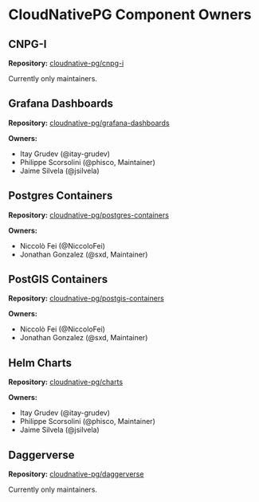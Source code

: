 # CloudNativePG Component Owners

## CNPG-I

**Repository:** [cloudnative-pg/cnpg-i](https://github.com/cloudnative-pg/cnpg-i)

Currently only maintainers.

## Grafana Dashboards

**Repository:** [cloudnative-pg/grafana-dashboards](https://github.com/cloudnative-pg/grafana-dashboards)

**Owners:**

- Itay Grudev (@itay-grudev)
- Philippe Scorsolini (@phisco, Maintainer)
- Jaime Silvela (@jsilvela)

## Postgres Containers

**Repository:** [cloudnative-pg/postgres-containers](https://github.com/cloudnative-pg/postgres-containers)

**Owners:**

- Niccolò Fei (@NiccoloFei)
- Jonathan Gonzalez (@sxd, Maintainer)

## PostGIS Containers

**Repository:** [cloudnative-pg/postgis-containers](https://github.com/cloudnative-pg/postgis-containers)

**Owners:**

- Niccolò Fei (@NiccoloFei)
- Jonathan Gonzalez (@sxd, Maintainer)

## Helm Charts

**Repository:** [cloudnative-pg/charts](https://github.com/cloudnative-pg/charts)

**Owners:**

- Itay Grudev (@itay-grudev)
- Philippe Scorsolini (@phisco, Maintainer)
- Jaime Silvela (@jsilvela)

## Daggerverse

**Repository:** [cloudnative-pg/daggerverse](https://github.com/cloudnative-pg/daggerverse)

Currently only maintainers.


